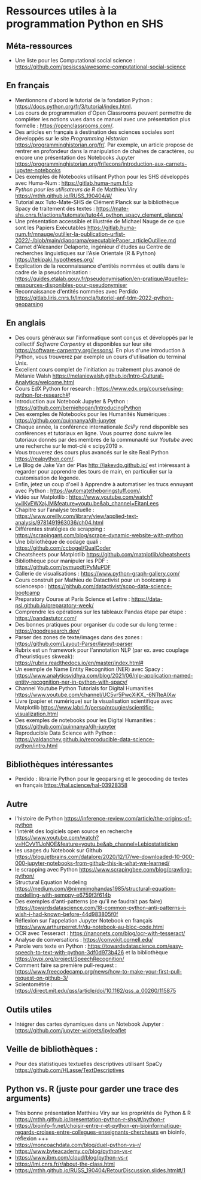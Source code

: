# Ressources utiles à la programmation Python en SHS

## Méta-ressources

- Une liste pour les Computational social science : https://github.com/gesiscss/awesome-computational-social-science

## En français

- Mentionnons d'abord le tutorial de la fondation Python : https://docs.python.org/fr/3/tutorial/index.html.
- Les cours de programmation d'Open Classrooms peuvent permettre de compléter les notions vues dans ce manuel avec une présentation plus formelle : https://openclassrooms.com/.
- Des articles en français à destination des sciences sociales sont développés sur le site *Programming Historian* https://programminghistorian.org/fr/. Par exemple, un article propose de rentrer en profondeur dans la manipulation de chaînes de caractères, ou encore une présentation des Notebooks Jupyter https://programminghistorian.org/fr/lecons/introduction-aux-carnets-jupyter-notebooks
- Des exemples de Notebooks utilisant Python pour les SHS développés avec Huma-Num : https://gitlab.huma-num.fr/io
- *Python pour les utilisateurs de R* de Matthieu Viry https://mthh.github.io/RUSS_190404/#/
- Tutorial aux Tuto-Mate-SHS de Clément Planck sur la bibliothèque Spacy de traitement des textes : https://mate-shs.cnrs.fr/actions/tutomate/tuto44_python_spacy_clement_plancq/
- Une présentation accessible et illustrée de Michael Nauge de ce que sont les Papiers Exécutables https://gitlab.huma-num.fr/mnauge/outiller-la-publication-urfist-2022/-/blob/main/diaporama/executablePaper_articleOutillee.md
- Carnet d'Alexander Delaporte, ingénieur d'études au Centre de recherches linguistiques sur l'Asie Orientale (R & Python) https://tekipaki.hypotheses.org/
- Explication de la reconnaissance d'entités nommées et outils dans le cadre de la pseudonimisation : https://guides.etalab.gouv.fr/pseudonymisation/en-pratique/#quelles-ressources-disponibles-pour-pseudonymiser
- Reconnaissance d'entités nommées avec Perdido https://gitlab.liris.cnrs.fr/lmoncla/tutoriel-anf-tdm-2022-python-geoparsing


## En anglais

- Des cours généraux sur l'informatique sont conçus et développés par le collectif *Software Carpentry* et disponibles sur leur site https://software-carpentry.org/lessons/. En plus d'une introduction à Python, vous trouverez par exemple un cours d'utilisation du terminal Unix.
- Excellent cours complet de l'initiation au traitement plus avancé de Mélanie Walsh https://melaniewalsh.github.io/Intro-Cultural-Analytics/welcome.html
- Cours EdX Python for research : https://www.edx.org/course/using-python-for-research#!
- Introduction aux Notebook Jupyter & Python : https://github.com/berniehogan/IntroducingPython
- Des exemples de Notebooks pour les Humanités Numériques : https://github.com/quinnanya/dh-jupyter
- Chaque année, la conférence internationale *SciPy* rend disponible ses conférences et tutoriaux en ligne. Vous pourrez donc suivre les tutoriaux donnés par des membres de la communauté sur *Youtube* avec une recherche sur le mot-clé « scipy2019 ».
- Vous trouverez des cours plus avancés sur le site Real Python https://realpython.com/.
- Le Blog de Jake Van der Plas http://jakevdp.github.io/ est intéressant à regarder pour apprendre des tours de main, en particulier sur la customisation de légende.
- Enfin, jetez un coup d'oeil à Apprendre à automatiser les trucs ennuyant avec Python : https://automatetheboringstuff.com/.
- Vidéo sur Matplotlib : https://www.youtube.com/watch?v=IlKvEWXajJM&feature=youtu.be&ab_channel=EitanLees
- Chapitre sur l'analyse textuelle : https://www.oreilly.com/library/view/applied-text-analysis/9781491963036/ch04.html
- Différentes stratégies de scrapping : https://scrapingant.com/blog/scrape-dynamic-website-with-python
- Une bibliothèque de codage quali : https://github.com/ccbogel/QualCoder
- Cheatsheets pour Matplotlib https://github.com/matplotlib/cheatsheets
- Bibliothèque pour manipuler les PDF : https://github.com/pymupdf/PyMuPDF
- Gallerie de visualisations : https://www.python-graph-gallery.com/
- Cours construit par Mathieu de Datactivist pour un bootcamp à sciencespo : https://github.com/datactivist/scpo-data-science-bootcamp
- Preparatory Course at Paris Science et Lettre : https://data-psl.github.io/preparatory-week/
- Comprendre les opérations sur les tableaux Pandas étape par étape : https://pandastutor.com/
- Des bonnes pratiques pour organiser du code sur du long terme : https://goodresearch.dev/
- Parser des zones de texte/images dans des zones : https://github.com/Layout-Parser/layout-parser
- Rubrix est un framework pour l'annotation NLP (par ex. avec couplage d'heuristiques skweak): https://rubrix.readthedocs.io/en/master/index.html#
- Un exemple de Name Entity Recognition (NER) avec Spacy : https://www.analyticsvidhya.com/blog/2021/06/nlp-application-named-entity-recognition-ner-in-python-with-spacy/
- Channel Youtube Python Tutorials for Digital Humanities https://www.youtube.com/channel/UC5vr5PwcXiKX_-6NTteAlXw
- Livre (papier et numérique) sur la visualisation scientifique avec Matplotlib https://www.labri.fr/perso/nrougier/scientific-visualization.html
- Des exemples de notebooks pour les Digital Humanities : https://github.com/quinnanya/dh-jupyter
- Reproducible Data Science with Python : https://valdanchev.github.io/reproducible-data-science-python/intro.html

## Bibliothèques intéressantes
- Perdido : librairie Python pour le geoparsing et le geocoding de textes en français https://hal.science/hal-03928358


## Autre 

- l'histoire de Python https://inference-review.com/article/the-origins-of-python
- l'intérêt des logiciels open source en recherche https://www.youtube.com/watch?v=HCvV11JoNOE&feature=youtu.be&ab_channel=Lebiostatisticien
- les usages du Notebook sur Github https://blog.jetbrains.com/datalore/2020/12/17/we-downloaded-10-000-000-jupyter-notebooks-from-github-this-is-what-we-learned/
- le scrapping avec Python https://www.scrapingbee.com/blog/crawling-python/
- Structural Equation Modeling https://medium.com/@nimmimohandas1985/structural-equation-modelling-with-semopy-e6759f3f614b
- Des exemples d'anti-patterns (ce qu'il ne faudrait pas faire) https://towardsdatascience.com/18-common-python-anti-patterns-i-wish-i-had-known-before-44d983805f0f
- Réflexion sur l'appelation Jupyter Notebook en français https://www.arthurperret.fr/du-notebook-au-bloc-code.html
- OCR avec Tesseract : https://nanonets.com/blog/ocr-with-tesseract/
- Analyse de conversations : https://convokit.cornell.edu/
- Parole vers texte en Python : https://towardsdatascience.com/easy-speech-to-text-with-python-3df0d973b426 et la bibliothèque https://pypi.org/project/SpeechRecognition/
- Comment faire sa première pull-request : https://www.freecodecamp.org/news/how-to-make-your-first-pull-request-on-github-3/
- Scientométrie : https://direct.mit.edu/qss/article/doi/10.1162/qss_a_00260/115875

## Outils utiles

- Intégrer des cartes dynamiques dans un Notebook Jupyter : https://github.com/jupyter-widgets/ipyleaflet

## Veille de bibliothèques :

- Pour des statistiques textuelles descriptives utilisant SpaCy https://github.com/HLasse/TextDescriptives

## Python vs. R (juste pour garder une trace des arguments)

- Très bonne présentation Matthieu Viry sur les propriétés de Python & R https://mthh.github.io/presentation-python-r-shs/#/python-r
- https://bioinfo-fr.net/choisir-entre-r-et-python-en-bioinformatique-regards-croises-entre-collegues-enseignants-chercheurs en bioinfo, réflexion +++
- https://moncoachdata.com/blog/duel-python-vs-r/
- https://www.byteacademy.co/blog/python-vs-r
- https://www.ibm.com/cloud/blog/python-vs-r
- https://lmi.cnrs.fr/r/about-the-class.html
- https://mthh.github.io/RUSS_190404/RetourDiscussion.slides.html#/1
